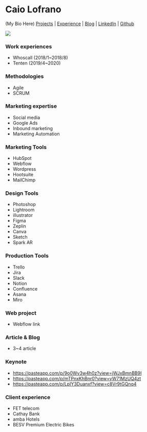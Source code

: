 # Caio Lofrano 
(My Bio Here)
[Projects](#projects) | [Experience](#experience) | [Blog](https://medium.com/@caio.lofrano) | [LinkedIn](https://www.linkedin.com/in/caiolofrano/) | [Github](https://github.com/Lofrano)

![](https://i.imgur.com/sNJAsje.png)

### Work experiences
- Whoscall (2018/1~2018/8)
- Tenten (2019/4~2020)

### Methodologies
- Agile
- SCRUM

### Marketing expertise
- Social media
- Google Ads
- Inbound marketing
- Marketing Automation

### Marketing Tools
- HubSpot
- Webflow
- Wordpress
- Hootsuite
- MailChimp

### Design Tools
- Photoshop
- Lightroom
- illustrator
- Figma
- Zeplin
- Canva
- Sketch
- Spark AR

### Production Tools
- Trello
- Jira
- Slack
- Notion
- Confluence
- Asana
- Miro


### Web project
- Webflow link


### Article & Blog
- 3~4 article


### Keynote
- https://pasteapp.com/p/9o0Wv3w4h0z?view=jWJxBmnBB9I
- https://pasteapp.com/p/mTPnxKhBnr0?view=yW71MzUQ4zt
- https://pasteapp.com/p/LpIY3Duanxf?view=c8Vr9tGQnq4


### Client experience
- FET telecom
- Cathay Bank
- amba Hotels
- BESV Premium Electric Bikes
